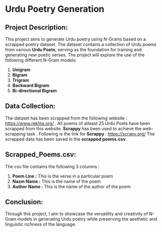 # Urdu Poetry Generation 
## Project Description:
This project aims to generate Urdu poetry using N-Grams based on a scrapped poetry dataset. The dataset contains a collection of Urdu poems from various **Urdu Poets**, serving as the foundation for training and generating new poetic verses. 
The project will explore the use of the following different N-Gram models:
1. **Unigram**
2. **Bigram** 
3. **Trigram**
4. **Backward Bigram**
5. **Bi-directional Bigram**
## Data Collection:
The dataset has been scrapped from the following website : https://www.rekhta.org/ . All poems of atleast 25 Urdu Poets have been scrapped from this website.
**Scrappy** has been used to achieve the web-scrapping task . Following is the link for **Scrappy** : https://scrapy.org/
The scrapped data has been saved in the **scrapped poems.csv**.
## Scrapped_Poems.csv:
The csv file contains the following 3 columns :
1. **Poem Line :** This is the verse in a particular poem
2. **Nazm Name :** This is the name of the poem
3. **Author Name :** This is the name of the author of the poem
## Conclusion: 
Through this project, I aim to showcase the versatility and creativity of N-Gram models in generating Urdu poetry while preserving the aesthetic and linguistic richness of the language. 
